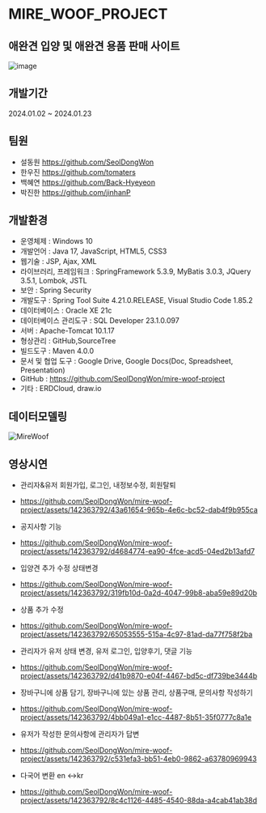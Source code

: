 # MIRE_WOOF_PROJECT

애완견 입양 및 애완견 용품 판매 사이트
--
![image](https://github.com/SeolDongWon/mire-woof-project/assets/142363792/f036ad6b-37d9-4e56-bd27-49e69234d8d4)




개발기간
---
2024.01.02 ~ 2024.01.23

팀원
---
- 설동원 https://github.com/SeolDongWon
- 한우진 https://github.com/tomaters
- 백혜연 https://github.com/Back-Hyeyeon
- 박진한 https://github.com/jinhanP

개발환경
---
 - 운영체제 : Windows 10
 - 개발언어 : Java 17, JavaScript, HTML5, CSS3
 - 웹기술 : JSP, Ajax, XML
 - 라이브러리, 프레임워크 : SpringFramework 5.3.9, MyBatis 3.0.3, JQuery 3.5.1, Lombok, JSTL
 - 보안 : Spring Security
 - 개발도구 : Spring Tool Suite 4.21.0.RELEASE, Visual Studio Code 1.85.2
 - 데이터베이스 : Oracle XE 21c
 - 데이터베이스 관리도구 : SQL Developer 23.1.0.097
 - 서버 : Apache-Tomcat 10.1.17
 - 형상관리 : GitHub,SourceTree
 - 빌드도구 : Maven 4.0.0
 - 문서 및 협업 도구 : Google Drive, Google Docs(Doc, Spreadsheet, Presentation)
 - GitHub : https://github.com/SeolDongWon/mire-woof-project
 - 기타 : ERDCloud, draw.io

데이터모델링
---
![MireWoof](https://github.com/SeolDongWon/mire-woof-project/assets/142363792/2a609380-10dd-448c-a0d5-5610a76ac73e)



영상시연
---
- 관리자&유저 회원가입, 로그인, 내정보수정, 회원탈퇴
- https://github.com/SeolDongWon/mire-woof-project/assets/142363792/43a61654-965b-4e6c-bc52-dab4f9b955ca

- 공지사항 기능
- https://github.com/SeolDongWon/mire-woof-project/assets/142363792/d4684774-ea90-4fce-acd5-04ed2b13afd7

- 입양견 추가 수정 상태변경
- https://github.com/SeolDongWon/mire-woof-project/assets/142363792/319fb10d-0a2d-4047-99b8-aba59e89d20b

- 상품 추가 수정 
- https://github.com/SeolDongWon/mire-woof-project/assets/142363792/65053555-515a-4c97-81ad-da77f758f2ba

- 관리자가 유저 상태 변경, 유저 로그인, 입양후기, 댓글 기능
- https://github.com/SeolDongWon/mire-woof-project/assets/142363792/d41b9870-e04f-4467-bd5c-df739be3444b

- 장바구니에 상품 담기, 장바구니에 있는 상품 관리, 상품구매, 문의사항 작성하기
- https://github.com/SeolDongWon/mire-woof-project/assets/142363792/4bb049a1-e1cc-4487-8b51-35f0777c8a1e

- 유저가 작성한 문의사항에 관리자가 답변
- https://github.com/SeolDongWon/mire-woof-project/assets/142363792/c531efa3-bb51-4eb0-9862-a63780969943

- 다국어 변환 en <->kr
- https://github.com/SeolDongWon/mire-woof-project/assets/142363792/8c4c1126-4485-4540-88da-a4cab41ab38d






